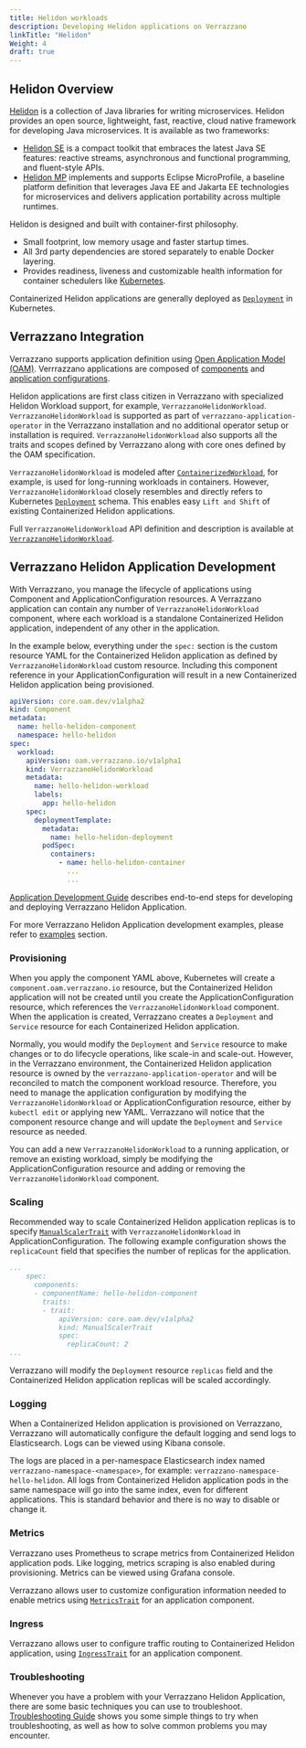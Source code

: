 ```yaml
---
title: Helidon workloads
description: Developing Helidon applications on Verrazzano
linkTitle: "Helidon"
Weight: 4
draft: true
---
```

## Helidon Overview

[Helidon](https://helidon.io) is a collection of Java libraries for writing microservices. Helidon provides an open source, 
lightweight, fast, reactive, cloud native framework for developing Java microservices. It is available as two frameworks: 

- [Helidon SE](https://helidon.io/docs/latest/#/se/introduction/01_introduction) is a compact toolkit that embraces the 
  latest Java SE features: reactive streams, asynchronous and functional programming, and fluent-style APIs.
- [Helidon MP](https://helidon.io/docs/latest/#/mp/introduction/01_introduction) implements and supports Eclipse MicroProfile, 
  a baseline platform definition that leverages Java EE and Jakarta EE technologies for microservices and delivers application 
  portability across multiple runtimes.

Helidon is designed and built with container-first philosophy.

- Small footprint, low memory usage and faster startup times.
- All 3rd party dependencies are stored separately to enable Docker layering.
- Provides readiness, liveness and customizable health information for container schedulers like [Kubernetes](https://kubernetes.io/).

Containerized Helidon applications are generally deployed as [`Deployment`](https://kubernetes.io/docs/reference/kubernetes-api/workload-resources/deployment-v1/) in Kubernetes.

## Verrazzano Integration

Verrazzano supports application definition using [Open Application Model (OAM)](https://oam.dev/). Verrrazzano applications 
are composed of [components](https://github.com/oam-dev/spec/blob/master/3.component.md) and
[application configurations](https://github.com/oam-dev/spec/blob/master/7.application_configuration.md).

Helidon applications are first class citizen in Verrazzano with specialized Helidon Workload support, for example, 
`VerrazzanoHelidonWorkload`. `VerrazzanoHelidonWorkload` is supported as part of `verrazzano-application-operator` in the
Verrazzano installation and no additional operator setup or installation is required. `VerrazzanoHelidonWorkload` also supports all 
the traits and scopes defined by Verrazzano along with core ones defined by the OAM specification.

`VerrazzanoHelidonWorkload` is modeled after [`ContainerizedWorkload`](https://github.com/oam-dev/spec/blob/v0.2.1/core/workloads/containerized_workload/containerized_workload.md), 
for example, is used for long-running workloads in containers. However, `VerrazzanoHelidonWorkload` closely resembles and directly refers to
Kubernetes [`Deployment`](https://kubernetes.io/docs/reference/kubernetes-api/workload-resources/deployment-v1/) schema. This
enables easy `Lift and Shift` of existing Containerized Helidon applications. 

Full `VerrazzanoHelidonWorkload` API 
definition and description is available at [`VerrazzanoHelidonWorkload`](content/en/docs/reference/API/OAM/Workloads.md "VerrazzanoHelidonWorkload").

## Verrazzano Helidon Application Development 

With Verrazzano, you manage the lifecycle of applications using Component and ApplicationConfiguration resources. A Verrazzano 
application can contain any number of `VerrazzanoHelidonWorkload` component, where each workload is a standalone
Containerized Helidon application, independent of any other in the application.

In the example below, everything under the `spec:` section is the custom resource YAML for the Containerized Helidon application 
as defined by `VerrazzanoHelidonWorkload` custom resource. Including this component reference in your ApplicationConfiguration 
will result in a new Containerized Helidon application being provisioned.

```yaml
apiVersion: core.oam.dev/v1alpha2
kind: Component
metadata:
  name: hello-helidon-component
  namespace: hello-helidon
spec:
  workload:
    apiVersion: oam.verrazzano.io/v1alpha1
    kind: VerrazzanoHelidonWorkload
    metadata:
      name: hello-helidon-workload
      labels:
        app: hello-helidon
    spec:
      deploymentTemplate:
        metadata:
          name: hello-helidon-deployment
        podSpec:
          containers:
            - name: hello-helidon-container
              ...
              ...
```

[Application Development Guide](content/en/docs/samples/application-deployment-guide.md) describes end-to-end steps for
developing and deploying Verrazzano Helidon Application.

For more Verrazzano Helidon Application development examples, please refer to [examples](content/en/docs/samples) section.

### Provisioning

When you apply the component YAML above, Kubernetes will create a `component.oam.verrazzano.io` resource, but
the Containerized Helidon application will not be created until you create the ApplicationConfiguration resource, 
which references the `VerrazzanoHelidonWorkload` component. When the application is created, Verrazzano creates a 
`Deployment` and `Service` resource for each Containerized Helidon application.

Normally, you would modify the `Deployment` and `Service` resource to make changes or to do lifecycle operations,
like scale-in and scale-out.  However, in the Verrazzano environment, the Containerized Helidon application resource is owned 
by the `verrazzano-application-operator` and will be reconciled to match the component workload resource. Therefore,
you need to manage the application configuration by modifying the `VerrazzanoHelidonWorkload` or ApplicationConfiguration resource, 
either by `kubectl edit` or applying new YAML. Verrazzano will notice that the component resource change and will update 
the `Deployment` and `Service` resource as needed.

You can add a new `VerrazzanoHelidonWorkload` to a running application, or remove an existing workload, simply be modifying
the ApplicationConfiguration resource and adding or removing the `VerrazzanoHelidonWorkload` component.

### Scaling

Recommended way to scale Containerized Helidon application replicas is to specify [`ManualScalerTrait`](https://github.com/oam-dev/spec/blob/v0.2.1/core/traits/manual_scaler_trait.md)
with `VerrazzanoHelidonWorkload` in ApplicationConfiguration. The following example
configuration shows the `replicaCount` field that specifies the number of replicas for the application.

```yaml
...
    spec:
      components:
      - componentName: hello-helidon-component
        traits:
        - trait:                      
            apiVersion: core.oam.dev/v1alpha2
            kind: ManualScalerTrait
            spec:
              replicaCount: 2
...
```

Verrazzano will modify the `Deployment` resource `replicas` field and the Containerized Helidon application replicas will be scaled accordingly.

### Logging

When a Containerized Helidon application is provisioned on Verrazzano, Verrazzano will automatically configure the default logging
and send logs to Elasticsearch. Logs can be viewed using Kibana console.

The logs are placed in a per-namespace Elasticsearch index named `verrazzano-namespace-<namespace>`,
for example: `verrazzano-namespace-hello-helidon`.  All logs from Containerized Helidon application pods in the same namespace will
go into the same index, even for different applications.  This is standard behavior and there is no way to disable or change it.

### Metrics

Verrazzano uses Prometheus to scrape metrics from Containerized Helidon application pods. Like logging, metrics scraping is also
enabled during provisioning. Metrics can be viewed using Grafana console.

Verrazzano allows user to customize configuration information needed to enable metrics using [`MetricsTrait`](content/en/docs/reference/API/OAM/MetricsTrait.md)
for an application component.

### Ingress 

Verrazzano allows user to configure traffic routing to Containerized Helidon application, using 
[`IngressTrait`](content/en/docs/reference/API/OAM/IngressTrait.md) for an application component.

### Troubleshooting
Whenever you have a problem with your Verrazzano Helidon Application, there are some basic techniques you 
can use to troubleshoot. [Troubleshooting Guide](content/en/docs/troubleshooting/Troubleshooting.md) shows you some simple 
things to try when troubleshooting, as well as how to solve common problems you may encounter.
